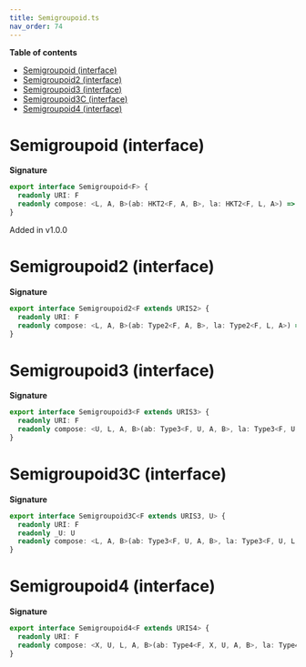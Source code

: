 ```yaml
---
title: Semigroupoid.ts
nav_order: 74
---
```


**Table of contents**

- [Semigroupoid (interface)](#semigroupoid-interface)
- [Semigroupoid2 (interface)](#semigroupoid2-interface)
- [Semigroupoid3 (interface)](#semigroupoid3-interface)
- [Semigroupoid3C (interface)](#semigroupoid3c-interface)
- [Semigroupoid4 (interface)](#semigroupoid4-interface)

# Semigroupoid (interface)

**Signature**

```ts
export interface Semigroupoid<F> {
  readonly URI: F
  readonly compose: <L, A, B>(ab: HKT2<F, A, B>, la: HKT2<F, L, A>) => HKT2<F, L, B>
}
```

Added in v1.0.0

# Semigroupoid2 (interface)

**Signature**

```ts
export interface Semigroupoid2<F extends URIS2> {
  readonly URI: F
  readonly compose: <L, A, B>(ab: Type2<F, A, B>, la: Type2<F, L, A>) => Type2<F, L, B>
}
```

# Semigroupoid3 (interface)

**Signature**

```ts
export interface Semigroupoid3<F extends URIS3> {
  readonly URI: F
  readonly compose: <U, L, A, B>(ab: Type3<F, U, A, B>, la: Type3<F, U, L, A>) => Type3<F, U, L, B>
}
```

# Semigroupoid3C (interface)

**Signature**

```ts
export interface Semigroupoid3C<F extends URIS3, U> {
  readonly URI: F
  readonly _U: U
  readonly compose: <L, A, B>(ab: Type3<F, U, A, B>, la: Type3<F, U, L, A>) => Type3<F, U, L, B>
}
```

# Semigroupoid4 (interface)

**Signature**

```ts
export interface Semigroupoid4<F extends URIS4> {
  readonly URI: F
  readonly compose: <X, U, L, A, B>(ab: Type4<F, X, U, A, B>, la: Type4<F, X, U, L, A>) => Type4<F, X, U, L, B>
}
```

